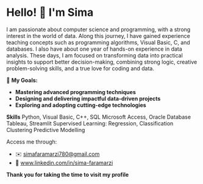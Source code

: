 # Hello! 👋 I'm Sima


  I am passionate about computer science and programming, with a strong interest in the world of data. Along this journey, I have 
  gained experience teaching concepts such as programming algorithms, Visual Basic, C, and databases. I also have about one year of 
  hands-on experience in data analysis. These days, I am focused on transforming data into practical insights to support better 
  decision-making, combining strong logic, creative problem-solving skills, and a true love for coding and data.

🎯 **My Goals:**
- **Mastering advanced programming techniques**
- **Designing and delivering impactful data-driven projects**
- **Exploring and adopting cutting-edge technologies**


**Skills**
 Python, Visual Basic, C++, SQL
 Microsoft Access, Oracle Database
 Tableau, Streamlit
 Supervised Learning: Regression, Classification
 Clustering
 Predictive Modelling

   
Access me through: 

- ✉️️ simafaramarzi780@gmail.com
- 🔗 www.linkedin.com/in/sima-faramarzi

**Thank you for taking the time to visit my profile**
